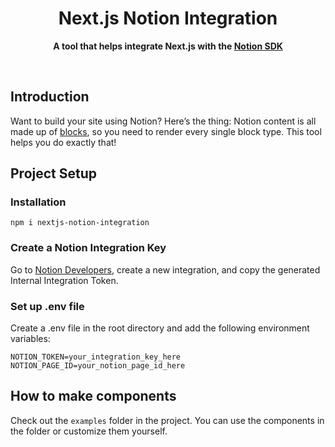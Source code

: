 
<div align="center">
  <h1>Next.js Notion Integration</h1>
  <p>
		<b>A tool that helps integrate Next.js with the <a href="https://github.com/makenotion/notion-sdk-js">Notion SDK</a></b>
	</p>
	<br>
</div>

## Introduction
Want to build your site using Notion?
Here’s the thing: Notion content is all made up of <a href="https://developers.notion.com/docs/working-with-page-content">blocks</a>, so you need to render every single block type.
This tool helps you do exactly that!

## Project Setup
### Installation
```
npm i nextjs-notion-integration
```

### Create a Notion Integration Key
Go to <a href="https://developers.notion.com/">Notion Developers</a>, create a new integration, and copy the generated Internal Integration Token.

### Set up .env file
Create a .env file in the root directory and add the following environment variables:

```
NOTION_TOKEN=your_integration_key_here
NOTION_PAGE_ID=your_notion_page_id_here
```

## How to make components
Check out the ```examples``` folder in the project. You can use the components in the folder or customize them yourself.
